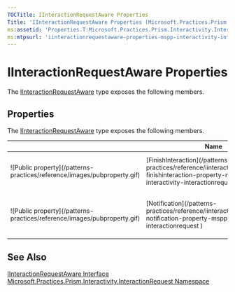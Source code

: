 ```yaml
---
TOCTitle: IInteractionRequestAware Properties
Title: 'IInteractionRequestAware Properties (Microsoft.Practices.Prism.Interactivity.InteractionRequest)'
ms:assetid: 'Properties.T:Microsoft.Practices.Prism.Interactivity.InteractionRequest.IInteractionRequestAware'
ms:mtpsurl: 'iinteractionrequestaware-properties-mspp-interactivity-interactionrequest.md'
---
```



# IInteractionRequestAware Properties

The [IInteractionRequestAware](/patterns-practices/reference/iinteractionrequestaware-interface-mspp-interactivity-interactionrequest) type exposes the following members.

## Properties

The [IInteractionRequestAware](/patterns-practices/reference/iinteractionrequestaware-interface-mspp-interactivity-interactionrequest) type exposes the following members.

<table>
<thead>
<tr class="header">
<th> </th>
<th>Name</th>
<th>Description</th>
</tr>
</thead>
<tbody>
<tr class="odd">
<td>![Public property](/patterns-practices/reference/images/pubproperty.gif)</td>
<td>[FinishInteraction](/patterns-practices/reference/iinteractionrequestaware-finishinteraction-property-mspp-interactivity-interactionrequest)</td>
<td><div class="summary">
An [Action](http://msdn.microsoft.com/en-us/library/bb534741) that can be invoked to finish the interaction.
</div></td>
</tr>
<tr class="even">
<td>![Public property](/patterns-practices/reference/images/pubproperty.gif)</td>
<td>[Notification](/patterns-practices/reference/iinteractionrequestaware-notification-property-mspp-interactivity-interactionrequest
)</td>
<td><div class="summary">
The [INotification](/patterns-practices/reference/inotification-interface-mspp-interactivity-interactionrequest
) passed when the interaction request was raised.
</div></td>
</tr>
</tbody>
</table>

## See Also

[IInteractionRequestAware Interface](/patterns-practices/reference/iinteractionrequestaware-interface-mspp-interactivity-interactionrequest)<br/>
[Microsoft.Practices.Prism.Interactivity.InteractionRequest Namespace](/patterns-practices/reference/mspp-interactivity-interactionrequest-namespace)<br/>
